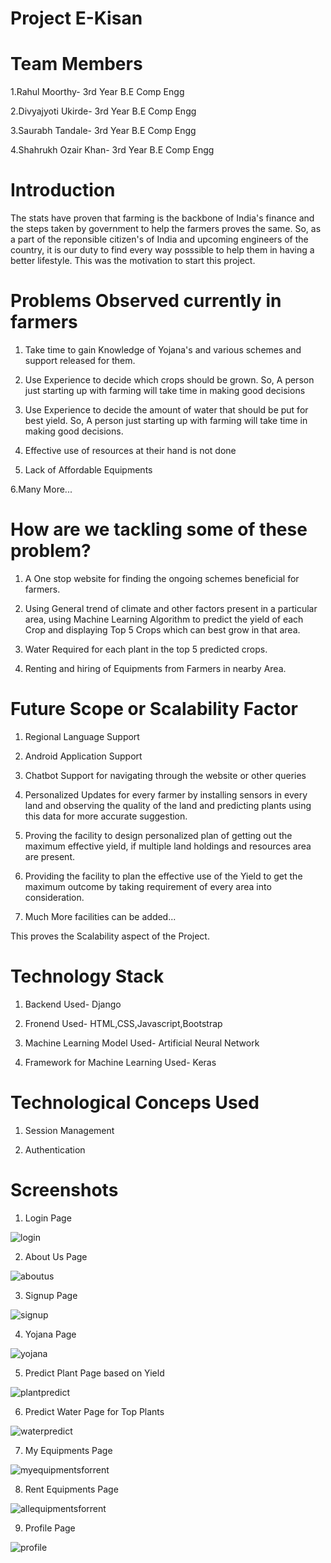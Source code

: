 # Project E-Kisan


# Team Members


1.Rahul Moorthy- 3rd Year B.E Comp Engg


2.Divyajyoti Ukirde- 3rd Year B.E Comp Engg


3.Saurabh Tandale- 3rd Year B.E Comp Engg


4.Shahrukh Ozair Khan- 3rd Year B.E Comp Engg



# Introduction

The stats have proven that farming is the backbone of India's finance and the steps taken by government to help the farmers 
proves the same. So, as a part of the reponsible citizen's of India and upcoming engineers of the country, it is our duty to 
find every way posssible to help them in having a better lifestyle. This  was the motivation to start this project. 



# Problems Observed currently in farmers

1. Take time to gain Knowledge of Yojana's and various schemes and support released for them.

2. Use Experience to decide which crops should be grown. So, A person just starting up with farming will take time in making good decisions

3. Use Experience to decide the amount of water that should be put for best yield. So, A person just starting up with farming will take time in making good decisions.

4. Effective use of resources at their hand is not done

5. Lack of Affordable Equipments

6.Many More...

# How are we tackling some of these problem?

1. A One stop website for finding the ongoing schemes beneficial for farmers.

2. Using General trend of climate and other factors present in a particular area, using Machine Learning Algorithm to predict the yield of each Crop and displaying Top 5 Crops which can best grow in that area.

3. Water Required for each plant in the top 5 predicted crops.

4. Renting and hiring of Equipments from Farmers in nearby Area.

# Future Scope or Scalability Factor

1. Regional Language Support

2. Android Application Support

3. Chatbot Support for navigating through the website or other queries

4. Personalized Updates for every farmer by installing sensors in every land and observing the quality of the land and predicting plants using this data for more accurate suggestion.

5. Proving the facility to design personalized plan of getting out the maximum effective yield, if multiple land holdings and resources area are present.

6. Providing the facility to plan the effective use of the Yield to get the maximum outcome by taking requirement of every area into consideration.

7. Much More facilities can be added...

This proves the Scalability aspect of the Project.

# Technology Stack

1. Backend Used- Django

2. Fronend Used- HTML,CSS,Javascript,Bootstrap

3. Machine Learning Model Used- Artificial Neural Network

4. Framework for Machine Learning Used- Keras

# Technological Conceps Used

1. Session Management

2. Authentication

# Screenshots

1. Login Page

![login](https://user-images.githubusercontent.com/32005497/54493729-53b5f100-48f9-11e9-8594-24174366351f.png)

2. About Us Page

![aboutus](https://user-images.githubusercontent.com/32005497/54493740-6f20fc00-48f9-11e9-9e62-bda7c30c8062.png)

3. Signup Page

![signup](https://user-images.githubusercontent.com/32005497/54493757-a1325e00-48f9-11e9-8853-2135fe5abc90.png)

4. Yojana Page

![yojana](https://user-images.githubusercontent.com/32005497/54493773-bdce9600-48f9-11e9-9b6f-9152544623f4.png)

5. Predict Plant Page based on Yield

![plantpredict](https://user-images.githubusercontent.com/32005497/54493784-e6569000-48f9-11e9-9dd1-af1110a367af.png)

6. Predict Water Page for Top Plants

![waterpredict](https://user-images.githubusercontent.com/32005497/54493810-23228700-48fa-11e9-8354-96cffd4484e3.png)

7. My Equipments Page

![myequipmentsforrent](https://user-images.githubusercontent.com/32005497/54493834-582ed980-48fa-11e9-8ce7-c9f03a02ed08.png)

8. Rent Equipments Page

![allequipmentsforrent](https://user-images.githubusercontent.com/32005497/54493860-87dde180-48fa-11e9-8d09-9b66a4b00489.png)

9. Profile Page

![profile](https://user-images.githubusercontent.com/32005497/54493873-acd25480-48fa-11e9-988d-c4162ba72a22.png)



















